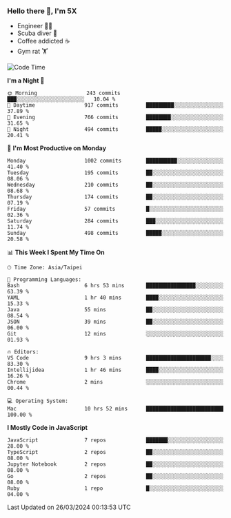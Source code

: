 ### Hello there 👋, I'm 5X

* Engineer 👨‍💻
* Scuba diver 🤿
* Coffee addicted ☕️
* Gym rat 🏋️

<!--START_SECTION:waka-->
![Code Time](http://img.shields.io/badge/Code%20Time-872%20hrs%2045%20mins-blue)

**I'm a Night 🦉** 

```text
🌞 Morning                243 commits         ███░░░░░░░░░░░░░░░░░░░░░░   10.04 % 
🌆 Daytime                917 commits         █████████░░░░░░░░░░░░░░░░   37.89 % 
🌃 Evening                766 commits         ████████░░░░░░░░░░░░░░░░░   31.65 % 
🌙 Night                  494 commits         █████░░░░░░░░░░░░░░░░░░░░   20.41 % 
```
📅 **I'm Most Productive on Monday** 

```text
Monday                   1002 commits        ██████████░░░░░░░░░░░░░░░   41.40 % 
Tuesday                  195 commits         ██░░░░░░░░░░░░░░░░░░░░░░░   08.06 % 
Wednesday                210 commits         ██░░░░░░░░░░░░░░░░░░░░░░░   08.68 % 
Thursday                 174 commits         ██░░░░░░░░░░░░░░░░░░░░░░░   07.19 % 
Friday                   57 commits          █░░░░░░░░░░░░░░░░░░░░░░░░   02.36 % 
Saturday                 284 commits         ███░░░░░░░░░░░░░░░░░░░░░░   11.74 % 
Sunday                   498 commits         █████░░░░░░░░░░░░░░░░░░░░   20.58 % 
```


📊 **This Week I Spent My Time On** 

```text
🕑︎ Time Zone: Asia/Taipei

💬 Programming Languages: 
Bash                     6 hrs 53 mins       ████████████████░░░░░░░░░   63.39 % 
YAML                     1 hr 40 mins        ████░░░░░░░░░░░░░░░░░░░░░   15.33 % 
Java                     55 mins             ██░░░░░░░░░░░░░░░░░░░░░░░   08.54 % 
JSON                     39 mins             ██░░░░░░░░░░░░░░░░░░░░░░░   06.00 % 
Git                      12 mins             ░░░░░░░░░░░░░░░░░░░░░░░░░   01.93 % 

🔥 Editors: 
VS Code                  9 hrs 3 mins        █████████████████████░░░░   83.30 % 
Intellijidea             1 hr 46 mins        ████░░░░░░░░░░░░░░░░░░░░░   16.26 % 
Chrome                   2 mins              ░░░░░░░░░░░░░░░░░░░░░░░░░   00.44 % 

💻 Operating System: 
Mac                      10 hrs 52 mins      █████████████████████████   100.00 % 
```

**I Mostly Code in JavaScript** 

```text
JavaScript               7 repos             ███████░░░░░░░░░░░░░░░░░░   28.00 % 
TypeScript               2 repos             ██░░░░░░░░░░░░░░░░░░░░░░░   08.00 % 
Jupyter Notebook         2 repos             ██░░░░░░░░░░░░░░░░░░░░░░░   08.00 % 
Go                       2 repos             ██░░░░░░░░░░░░░░░░░░░░░░░   08.00 % 
Ruby                     1 repo              █░░░░░░░░░░░░░░░░░░░░░░░░   04.00 % 
```




 Last Updated on 26/03/2024 00:13:53 UTC
<!--END_SECTION:waka-->
